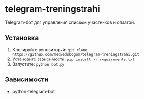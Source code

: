 # telegram-treningstrahi
Telegram-бот для управления списком участников и оплатой.

## Установка
1. Клонируйте репозиторий: `git clone https://github.com/medvedsbogom/telegram-treningstrahi.git`
2. Установите зависимости: `pip install -r requirements.txt`
3. Запустите: `python bot.py`

## Зависимости
- python-telegram-bot
